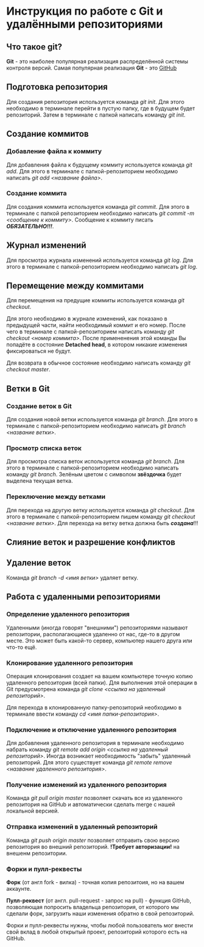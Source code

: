# Инструкция по работе с Git и удалёнными репозиториями

## Что такое git?
**Git** - это наиболее популярная реализация распределённой системы контроля версий. Самая популярная реализация **Git** - это [GitHub](https://github.com/)

## Подготовка репозитория
Для создания репозитория используется команда *git init*. Для этого необходимо в терминале перейти в пустую папку, где в будущем будет репозиторий. Затем в терминале с папкой написать команду *git init*.

## Создание коммитов

### Добавление файла к коммиту
Для добавления файла к будущему коммиту используется команда *git add*. Для этого в терминале с папкой-репозиторием необходимо написать *git add <название файла>*.

### Создание коммита
Для создания коммита используется команда *git commit*. Для этого в терминале с папкой репозиторием необходимо написать *git commit -m <сообщение к коммиту>*. Сообщение к коммиту писать ***ОБЯЗАТЕЛЬНО!!!***.

## Журнал изменений
Для просмотра журнала изменений используется команда *git log*. Для этого в терминале с папкой-репозиторием необходимо написать *git log*.

## Перемещение между коммитами
Для перемещения на предущие коммиты используется команда *git checkout*. 

Для этого необходимо в журнале изменений, как показано в предыдущей части, найти необходимый коммит и его номер. После чего в терминале с папкой-репозиторием написать команду *git checkout <номер коммита>*. После примененения этой команды Вы попадёте в состояние **Detached head**, в котором никакие изменения фиксироваться не будут.

Для возврата в обычное состояние необходимо написать команду *git checkout master*.

## Ветки в Git

### Создание веток в Git
Для создания новой ветки используется команда *git branch*. Для этого в терминале с папкой-репозиторием необходимо написать *git branch <название ветки>*.

### Просмотр списка веток
Для просмотра списка веток используется команда *git branch*. Для этого в терминале с папкой-репозиторием необходимо написать команду *git branch*. Зелёным цветом с символом **звёздочка** будет выделена текущая ветка.

### Переключение между ветками
Для перехода на другую ветку используется команда *git checkout*. Для этого в терминале с папкой-репозиторием пишем команду *git checkout <название ветки>*. Для перехода на ветку ветка должна быть ***создана***!!!

## Слияние веток и разрешение конфликтов

## Удаление веток
Команда *git branch -d <имя ветки>* удаляет ветку.

## Работа с удаленными репозиториями

### Определение удаленного репозитория
Удаленными (иногда говорят "внешними") репозиториями называют репозитории, располагающиеся удаленно от нас, где-то в другом месте. Это может быть какой-то сервер, компьютер нашего друга или что-то ещё.

### Клонирование удаленного репозитория
Операция клонирования создает на вашем компьютере точную копию удаленного репозитория (всей папки). Для выполнения этой операции в Git предусмотрена команда *git clone <ссылка на удаленный репозиторий>*.

Для перехода в клонированную папку-репозиторий необходимо в терминале ввести команду *cd <имя папки-репозитория>*.

### Подключение и отключение удаленного репозитория
Для добавления удаленного репозитория в терминале необходимо набрать команду *git remote add origin <ссылка на удаленный репозиторий>*.
Иногда возникает необходимость "забыть" удаленный репозиторий. Для этого существует команда *git remote remove <название удаленного репозитория>*.

### Получение изменений из удаленного репозитория
Команда *git pull origin master* позволяет скачать все из удаленного репозитория на GitHub и автоматически сделать merge с нашей локальной версией.

### Отправка изменений в удаленный репозиторий
Команда *git push origin master* позволяет отправить свою версию репозитория во внешний репозиторий. **!Требует авторизации!** на внешенм репозитории.

### Форки и пулл-реквесты
**Форк** (от англ fork - вилка) - точная копия репозитоия, но на вашем аккаунте.

**Пулл-реквест** (от англ. pull-request - запрос на pull) - функция GitHub, позволяющая попросить владельца репозитория, от которого мы сделали форк, загрузить наши изменения обратно в свой репозиторий.

Форки и пулл-реквесты нужны, чтобы любой пользователь мог внести свой вклад в любой открытый проект, репозиторий которого есть на GitHub.
